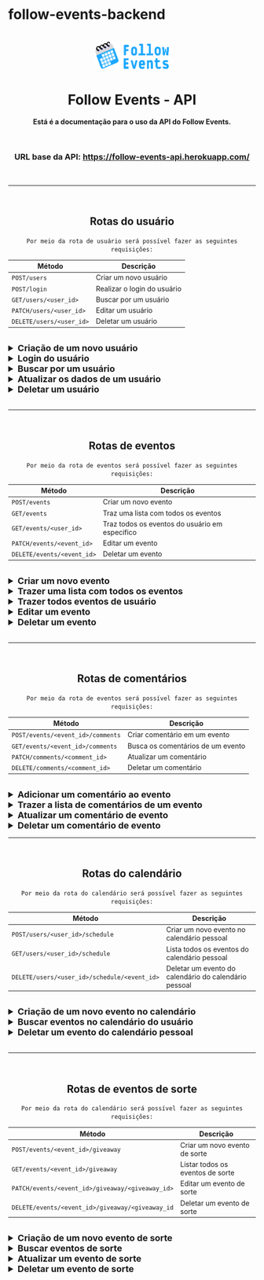 # follow-events-backend

<h1 align="center">
  <img alt="apiLogo" title="Follow Events" src='./assets/logo.png' width="150px" />
</h1>

<h1 align="center">
   Follow Events - API
</h1>

<p align = "center">
    <b>Está é a documentação para o uso da API do Follow Events.</b>
</p>

<br>

<h3 align = "center">URL base da API: <b><a target="_blank" href="https://follow-events-api.herokuapp.com/">https://follow-events-api.herokuapp.com/</a></b></h3>

<br>

---

<br>

<h2 align = "center">Rotas do usuário</h2>

<div align = "center">

`Por meio da rota de usuário será possível fazer as seguintes requisições:`

| Método                   | Descrição                   |
| ------------------------ | --------------------------- |
| `POST/users`             | Criar um novo usuário       |
| `POST/login`             | Realizar o login do usuário |
| `GET/users/<user_id>`    | Buscar por um usuário       |
| `PATCH/users/<user_id>`  | Editar um usuário           |
| `DELETE/users/<user_id>` | Deletar um usuário          |

</div>
<br>

<details>

<summary style ="font-size: 18px"><b>Criação de um novo usuário</b></summary>

<br>

<h3>Por meio desta rota é possível criar um novo usuário</h3>

<h3>Todos os campos são obrigatórios.</h3>

<br>

`POST/users - Formato da requisição`

```json
{
  "name": "johndoe",
  "username": "John Doe",
  "email": "johndoe@email.com",
  "password": "1234"
}
```

<br>

<h3>Resposta Status Code &nbsp <span style="color: #40916c">201 CREATED</span></h3>

`Formato da resposta`

```json
{
  "id": "f0b72181-00fc-4bc0-ad78-b73e31d9b7fc",
  "username": "John Doe",
  "name": "johndoe",
  "email": "johndoe@email.com",
  "profile_picture": null,
  "creator": false
}
```

<br>

<h3>Caso uma chave não seja encontrada, terá o seguinte retorno.</h3>

<br>

<h3>Resposta Status Code &nbsp <span style="color: yellow">400 BAD REQUEST</span></h3>

`Formato da resposta`

```json
{
  "missing_keys": ["name"]
}
```

<br>

<h3>Caso passe um email invalido, terá o seguinte retorno.</h3>

<br>

<h3>Resposta Status Code &nbsp <span style="color: yellow">400 BAD REQUEST</span></h3>

`Formato da resposta`

```json
{
  "error": "Email format not acceptable: joao@, try ex.: your_mail@your_provider.com"
}
```

<br>

<h3>Caso uma chave não tenha a tipagem correta, terá o seguinte retorno.</h3>

<br>

<h3>Resposta Status Code &nbsp <span style="color: yellow">400 BAD REQUEST</span></h3>

`Formato da resposta`

```json
{
  "error": {
    "name": "must be a string"
  }
}
```

<br>

<h3>Caso alguma chave tenha valores nulos, terá o seguinte retorno.</h3>

<br>

<h3>Resposta Status Code &nbsp <span style="color: yellow">400 BAD REQUEST</span></h3>

`Formato da resposta`

```json
{
  "error": "Incoming value is empty."
}
```

<br>

<h3>Caso o name tenha mais que 100 caracteres, terá o seguinte retorno.</h3>

<br>

<h3>Resposta Status Code &nbsp <span style="color: yellow">400 BAD REQUEST</span></h3>

`Formato da resposta`

```json
{
  "error": "Name has to be less than 100 characters. If your name is greater than that, try abbreviate it. :D"
}
```

<br>

<h3>Caso o username tenha menos de 6 caracteres ou mais de 30, terá o seguinte retorno.</h3>

<br>

<h3>Resposta Status Code &nbsp <span style="color: yellow">400 BAD REQUEST</span></h3>

`Formato da resposta`

```json
{
  "error": "Username has to be 6 to 30 characters."
}
```

<br>

<h3>Caso o token seja inválido ou esteja incorreto, terá o seguinte retorno.</h3>

<br>

<h3>Resposta Status Code &nbsp <span style="color: yellow">400 BAD REQUEST</span></h3>

`Formato da resposta`

```json
{
  "error": "Missing authorization token"
}
```

<br>

<h3>Caso o email, já exista, terá o seguinte retorno.</h3>

<br>

<h3>Resposta Status Code &nbsp <span style="color: yellow">409 CONFLICT</span></h3>

`Formato da resposta`

```json
{
  "error": "Email already exists."
}
```

<br>

<h3>Caso o username já exista, terá o seguinte retorno.</h3>

<br>

<h3>Resposta Status Code &nbsp <span style="color: yellow">409 CONFLICT</span></h3>

`Formato da resposta`

```json
{
  "error": "Username already exists."
}
```

<br>

</details>

<details>

<summary style ="font-size: 18px"><b>Login do usuário</b></summary>

<br>

<h3>Por meio desta rota é possível realizar o login de um usuário</h3>

<h3>Todos os campos são obrigatórios.</h3>

<br>

`POST/login - Formato da requisição`

```json
{
  "name": "johndoe",
  "password": "1234"
}
```

<br>

<h3>Resposta Status Code &nbsp <span style="color: #40916c">200 OK</span></h3>

`Formato da resposta`

```json
{
  "id": "f0b72181-00fc-4bc0-ad78-b73e31d9b7fc",
  "name": "johndoe",
  "username": "John Doe",
  "email": "johndoe@email.com",
  "profile_picture": null,
  "creator": true,
  "schedule": "https://follow-events-api.herokuapp.com/users/f0b72181-00fc-4bc0-ad78-b73e31d9b7fc/schedule",
  "events": "https://follow-events-api.herokuapp.com//events/f0b72181-00fc-4bc0-ad78-b73e31d9b7fc",
  "access_token": "access_token"
}
```

<br>

<h3>Caso uma chave não seja encontrada, terá o seguinte retorno.</h3>

<br>

<h3>Resposta Status Code &nbsp <span style="color: yellow">400 BAD REQUEST</span></h3>

`Formato da resposta`

```json
{
  "missing_keys": ["email"]
}
```

<br>

<h3>Caso uma chave não tenha a tipagem correta, terá o seguinte retorno.</h3>

<br>

<h3>Resposta Status Code &nbsp <span style="color: yellow">400 BAD REQUEST</span></h3>

`Formato da resposta`

```json
{
  "error": {
    "name": "must be a string"
  }
}
```

<br>

<h3>Caso a senha ou email sejam inválidos, terá o seguinte retorno.</h3>

<br>

<h3>Resposta Status Code &nbsp <span style="color: yellow">404 NOT FOUND</span></h3>

`Formato da resposta`

```json
{
  "error": "Invalid email or password."
}
```

<br>

</details>

<details>

<summary style ="font-size: 18px"><b>Buscar por um usuário</b></summary>

<br>

<h3>Por meio dessa rota é possível buscar os dados de um usuário</h3>

<br>

Está rota precisa da autorização do token!

<h3 style="color: yellow">Authorization: Bearer {access_token} </h3>

<br>

`GET/users/<user_id> - Formato da requisição`

**Não há** corpo de requisição.

<br>

<h3>Resposta Status Code &nbsp <span style="color: #40916c">200 OK</span></h3>

`Formato da resposta`

```json
{
  "id": "f0b72181-00fc-4bc0-ad78-b73e31d9b7fc",
  "name": "John Doe",
  "username": "johndoe",
  "email": "johndoe@email.com",
  "profile_picture": null,
  "creator": true,
  "schedule": "https://follow-events-api.herokuapp.com/users/f0b72181-00fc-4bc0-ad78-b73e31d9b7fc/schedule",
  "events": "https://follow-events-api.herokuapp.com/events/f0b72181-00fc-4bc0-ad78-b73e31d9b7fc"
}
```

<br>

<h3>Caso o token seja inválido ou esteja incorreto, terá o seguinte retorno.</h3>

<br>

<h3>Resposta Status Code &nbsp <span style="color: yellow">400 BAD REQUEST</span></h3>

`Formato da resposta`

```json
{
  "error": "Missing authorization token"
}
```

<br>

<h3>Caso tente usar um token de outro usuário, terá o seguinte retorno.</h3>

<br>

<h3>Resposta Status Code &nbsp <span style="color: yellow">400 BAD REQUEST</span></h3>

`Formato da resposta`

```json
{
  "error": "Unauthorized"
}
```

<br>

<h3>Caso o token tenha expirado, terá o seguinte retorno.</h3>

<br>

<h3>Resposta Status Code &nbsp <span style="color: yellow">400 BAD REQUEST</span></h3>

`Formato da resposta`

```json
{
  "error": "The token has expired"
}
```

<br>

<h3>Caso o id não seja valido, terá o seguinte retorno.</h3>

<br>

<h3>Resposta Status Code &nbsp <span style="color: yellow">404 BAD REQUEST</span></h3>

`Formato da resposta`

```json
{
  "error": "The id 23b15222c13e-23b1-4f31-a021-8455f1cbdae3 is not valid."
}
```

<br>

<h3>Caso o id não seja encontrado, terá o seguinte retorno.</h3>

<br>

<h3>Resposta Status Code &nbsp <span style="color: yellow">404 BAD REQUEST</span></h3>

`Formato da resposta`

```json
{
  "error": "The id 5222c13e-23b1-4f31-a021-8455f1cbdae3 is not in database."
}
```

<br>

</details>

<details>

<summary style ="font-size: 18px"><b>Atualizar os dados de um usuário</b></summary>

<br>

<h3>Por meio dessa rota é possível atualizar os dados do usuário</h3>

<br>

Está rota precisa da autorização do token!

<h3 style="color: yellow">Authorization: Bearer {access_token} </h3>

<br>

`PATCH/users/<user_id> - Formato da requisição`

```json
{
  "creator": true
}
```

<br>

<h3>Resposta Status Code &nbsp <span style="color: #40916c">200 OK</span></h3>

`Formato da resposta`

```json
{
  "id": "f0b72181-00fc-4bc0-ad78-b73e31d9b7fc",
  "name": "Joao",
  "username": "joao123",
  "email": "joao1234@gmail.com",
  "profile_picture": null,
  "creator": true,
  "schedule": "https://follow-events-api.herokuapp.com/users/f0b72181-00fc-4bc0-ad78-b73e31d9b7fc/schedule",
  "events": "https://follow-events-api.herokuapp.com/events/f0b72181-00fc-4bc0-ad78-b73e31d9b7fc"
}
```

<br>

<h3>Caso uma chave não tenha a tipagem correta, terá o seguinte retorno.</h3>

<br>

<h3>Resposta Status Code &nbsp <span style="color: yellow">400 BAD REQUEST</span></h3>

`Formato da resposta`

```json
{
  "error": {
    "name": "must be a string"
  }
}
```

<br>

<h3>Caso o token seja inválido ou esteja incorreto, terá o seguinte retorno.</h3>

<br>

<h3>Resposta Status Code &nbsp <span style="color: yellow">401 UNAUTHORIZED</span></h3>

`Formato da resposta`

```json
{
  "error": "Invalid token."
}
```

<br>

</details>

<details>

<summary style ="font-size: 18px"><b>Deletar um usuário</b></summary>

<br>

<h3>Só é possível deletar o usuário caso esteja logado com este usuário!</h3>

<br>

Está rota precisa da autorização do token!

<h3 style="color: yellow">Authorization: Bearer {access_token} </h3>

<br>

`DELETE/users/<user_id> - Formato da requisição`

**Não há** corpo de requisição.

<br>

<h3>Resposta Status Code &nbsp <span style="color: #40916c">200 OK</span></h3>

`Formato da resposta`

**Não há** corpo de resposta.

<br>

<h3>Caso o token seja inválido ou esteja incorreto, terá o seguinte retorno.</h3>

<br>

<h3>Resposta Status Code &nbsp <span style="color: yellow">401 UNAUTHORIZED</span></h3>

`Formato da resposta`

```json
{
  "error": "Invalid token."
}
```

<br>

</details>

<br>

---

<br>

<h2 align = "center">Rotas de eventos</h2>

<div align = "center">

`Por meio da rota de eventos será possível fazer as seguintes requisições:`

| Método                     | Descrição                                      |
| -------------------------- | ---------------------------------------------- |
| `POST/events`              | Criar um novo evento                           |
| `GET/events`               | Traz uma lista com todos os eventos            |
| `GET/events/<user_id>`     | Traz todos os eventos do usuário em especifico |
| `PATCH/events/<event_id>`  | Editar um evento                               |
| `DELETE/events/<event_id>` | Deletar um evento                              |

</div>

<br>

<details>

<summary style ="font-size: 18px"><b>Criar um novo evento</b></summary>

<br>

<h3>Por meio dessa rota é possível criar um novo evento</h3>

<h3>Todos os campos são obrigatóriso</h3>

<br>

Está rota precisa da autorização do token!

<br>

<h3 style="color: yellow">Authorization: Bearer {access_token} </h3>
<h3 style="color: yellow">Content-type: multipart/form-data</h3>

<br>

`POST/events - Formato da requisição`

Nesta rota terá que passar 2 arquivos multipart:

<b>file</b> : Será um arquivo do tipo imagem ou vídeo, com um máximo de 10mb.

<b>data</b> : Será um json no formato abaixo.

<details>

<summary style ="font-size: 18px"><b>Modelo de requisição no front end</b></summary>

```js
let bodyFormData = new FormData();
bodyFormData.append('data',{"name": "Evento1",
  "description": "uma descrição para testar",
  "event_link": "twitch",
  "event_date": "Fri, 13 May 2022 15:21:41 GMT",
  "categories": ["Games"]
});
bodyFormData.append('file', imageFile);

fetch("https://follow-events-api.herokuapp.com/events", {
  const response = await axios({
      method: 'post',
      url: 'your_api_url',
      data: bodyFormData,
      headers: {
          'Content-Type': `multipart/form-data`,
      },
  });
```

</details>

<br>

```json
{
  "name": "evento",
  "description": "descrição do evento",
  "event_link": "plataforma",
  "event_date": "Fri, 13 May 2022 15:21:41 GMT",
  "categories": ["Games", "Live"]
}
```

<br>

<h3>Resposta Status Code &nbsp <span style="color: #40916c">201 CREATED</span></h3>

`Formato da resposta`

```json
{
  "id": "b9caf35c-02fe-4e84-986a-1ff46c48e562",
  "name": "Evento12",
  "description": "uma descrição para testar",
  "event_date": "Fri, 13 May 2022 15:21:41 GMT",
  "type_banner": "image",
  "link_banner": "https://follow-events.s3.amazonaws.com/19b8e308-868d-4d02-b4a4-e567544e2b16.png",
  "event_link": "twitch",
  "created_at": "Sun, 01 May 2022 01:16:05 GMT",
  "creator_id": "f0b72181-00fc-4bc0-ad78-b73e31d9b7fc",
  "quantity_users": 0,
  "categories": ["Games"],
  "comments": "https://follow-events-api.herokuapp.com/events/b9caf35c-02fe-4e84-986a-1ff46c48e562/comments",
  "giveaway": "https://follow-events-api.herokuapp.com/events/b9caf35c-02fe-4e84-986a-1ff46c48e562/giveaway"
}
```

<br>

<h3>Caso a data do evento já tenha passado, o retorno será:</h3>

<br>

<h3>Resposta Status Code &nbsp <span style="color: yellow">400 BAD REQUEST</span></h3>

`Formato da resposta`

```json
{
  "error": "Event must be in the future"
}
```

<br>


<h3>Caso uma chave não seja encontrada, terá o seguinte retorno.</h3>

<br>

<h3>Resposta Status Code &nbsp <span style="color: yellow">400 BAD REQUEST</span></h3>

`Formato da resposta`

```json
{
  "missing_keys": ["name"]
}
```

<br>

<h3>Caso o token seja inválido ou esteja incorreto, terá o seguinte retorno.</h3>

<br>

<h3>Resposta Status Code &nbsp <span style="color: yellow">401 UNAUTHORIZED</span></h3>

`Formato da resposta`

```json
{
  "error": "Invalid token."
}
```

<br>

<h3>Caso o usuário não tenha permissão para criar eventos, terá o seguinte retorno.</h3>

<br>

<h3>Resposta Status Code &nbsp <span style="color: yellow">401 UNAUTHORIZED</span></h3>

`Formato da resposta`

```json
{
  "error": "Must be a content creator, to create a event."
}
```

<br>

<h3>Caso o arquivo não seja uma image ou vídeo, terá o seguinte retorno.</h3>

<br>

<h3>Resposta Status Code &nbsp <span style="color: yellow">415 UNSUPPORTED MEDIA TYPE</span></h3>

`Formato da resposta`

```json
{
  "error": "Only image and video files are supported"
}
```

</details>

<details>

<summary style ="font-size: 18px"><b>Trazer uma lista com todos os eventos</b></summary>

<br>

<h3>Por meio desta rota será possível ter uma lista com todos os eventos cadastrados.</h3>

<br>

`GET/events - Formato da requisição`

**Não há** corpo de requisição.

<br>

<h3>Resposta Status Code &nbsp <span style="color: #40916c">200 OK</span></h3>

`Formato da resposta`

```json
[
  {
    "id": "c97820b0-e0d6-45b8-b554-38d3e6dc798d",
    "name": "Evento1344444666344",
    "description": "uma descrição",
    "event_date": "12/12/2023",
    "type_banner": "image",
    "link_banner": "https://follow-events.s3.amazonaws.com/2584339d-1df6-40d0-9457-39f2dff24585.png",
    "event_link": "link",
    "created_at": "Fri, 29 Apr 2022 02:00:19 GMT",
    "creator_id": "60762d5d-0946-4702-a213-b8b070e54350",
    "quantity_users": 0,
    "categories": ["Games"],
    "comments": "https://follow-events-api.herokuapp.com/events/c97820b0-e0d6-45b8-b554-38d3e6dc798d/comments",
    "giveaway": "https://follow-events-api.herokuapp.com/events/c97820b0-e0d6-45b8-b554-38d3e6dc798d/giveaway"
  },
  {
    "id": "44d41135-36e5-432d-8c05-6ce0d66e7ce1",
    "name": "Evento212121",
    "description": "Sua descrição",
    "event_date": "12/12/2023",
    "type_banner": "video",
    "link_banner": "https://follow-events.s3.amazonaws.com/51910025-4990-4e75-baf2-f8cb08b57dcf.mp4",
    "event_link": "link",
    "created_at": "Fri, 29 Apr 2022 22:59:34 GMT",
    "creator_id": "60762d5d-0946-4702-a213-b8b070e54350",
    "quantity_users": 0,
    "categories": ["Live"],
    "comments": "https://follow-events-api.herokuapp.com/events/44d41135-36e5-432d-8c05-6ce0d66e7ce1/comments",
    "giveaway": "https://follow-events-api.herokuapp.com/events/44d41135-36e5-432d-8c05-6ce0d66e7ce1/giveaway"
  },
  {
    "id": "efa50993-b3e5-46ee-a0cf-82864d2502e1",
    "name": "Evento212121",
    "description": "coloque seu texto aqui",
    "event_date": "Fri, 13 May 2022 15:21:41 GMT",
    "type_banner": "image",
    "link_banner": "https://follow-events.s3.amazonaws.com/c428e2b2-6aba-40dd-bb9d-2f58e79acc80.png",
    "event_link": "youtube",
    "created_at": "Sat, 30 Apr 2022 01:55:48 GMT",
    "creator_id": "f0b72181-00fc-4bc0-ad78-b73e31d9b7fc",
    "quantity_users": 0,
    "categories": ["Sports"],
    "comments": "https://follow-events-api.herokuapp.com/events/efa50993-b3e5-46ee-a0cf-82864d2502e1/comments",
    "giveaway": "https://follow-events-api.herokuapp.com/events/efa50993-b3e5-46ee-a0cf-82864d2502e1/giveaway"
  }
]
```

<br>

</details>

<details>

<summary style ="font-size: 18px"><b>Trazer todos eventos de usuário</b></summary>

<br>

<h3>Por meio desta rota será possível listar os eventos de um usuário.</h3>

<br>

`GET/events/<user_id> - Formato da requisição`

**Não há** corpo de requisição.

<br>

<h3>Resposta Status Code &nbsp <span style="color: #40916c">200 OK</span></h3>

`Formato da resposta`

```json
[
  {
    "id": "efa50993-b3e5-46ee-a0cf-82864d2502e1",
    "name": "Evento 1",
    "description": "uma descrição",
    "event_date": "Fri, 13 May 2022 15:21:41 GMT",
    "type_banner": "image",
    "link_banner": "https://follow-events.s3.amazonaws.com/c428e2b2-6aba-40dd-bb9d-2f58e79acc80.png",
    "event_link": "youtube",
    "created_at": "Sat, 30 Apr 2022 01:55:48 GMT",
    "creator_id": "f0b72181-00fc-4bc0-ad78-b73e31d9b7fc",
    "quantity_users": 0,
    "categories": ["Games"],
    "comments": "https://follow-events-api.herokuapp.com/events/efa50993-b3e5-46ee-a0cf-82864d2502e1/comments",
    "giveaway": "https://follow-events-api.herokuapp.com/events/efa50993-b3e5-46ee-a0cf-82864d2502e1/giveaway"
  },
  {
    "id": "efa50993-b3e5-46ee-a0cf-82864d2502e1",
    "name": "Evento 2",
    "description": "descrição do usuário",
    "event_date": "Fri, 13 May 2022 15:21:41 GMT",
    "type_banner": "image",
    "link_banner": "https://follow-events.s3.amazonaws.com/c428e2b2-6aba-40dd-bb9d-2f58e79acc80.png",
    "event_link": "youtube",
    "created_at": "Sat, 30 Apr 2022 01:55:48 GMT",
    "creator_id": "f0b72181-00fc-4bc0-ad78-b73e31d9b7fc",
    "quantity_users": 0,
    "categories": ["Music"],
    "comments": "https://follow-events-api.herokuapp.com/events/efa50993-b3e5-46ee-a0cf-82864d2502e1/comments",
    "giveaway": "https://follow-events-api.herokuapp.com/events/efa50993-b3e5-46ee-a0cf-82864d2502e1/giveaway"
  }
]
```

<br>

<h3>Caso o id do usuário não seja encontrado, terá o seguinte retorno.</h3>

<br>

<h3>Resposta Status Code &nbsp <span style="color: yellow">400 BAD REQUEST</span></h3>

`Formato da resposta`

```json
{
  "error": "The id f0b72181-00fc-4bc0-ad78-b73e31d9b7 is not valid."
}
```

<br>

</details>

<details>

<summary style ="font-size: 18px"><b>Editar um evento</b></summary>

<br>

<h3>Por meio desta rota será possível editar um evento.</h3>

<br>

Está rota precisa da autorização do token!

<h3 style="color: yellow">Authorization: Bearer {access_token} </h3>
<h3 style="color: yellow">Content-type: multipart/form-data</h3>

<br>

Nesta rota poderá passar 2 arquivos multipart:

<b>file</b> : Será um arquivo do tipo imagem ou vídeo, com um máximo de 10mb.

<b>data</b> : Será um json com as chaves e valores.

Na edição de um usuário pode se atualizar todas as caracteristicas passadas no exemplo abaixo:

`PATCH/events/<user_id> - Formato da requisição`

```json
{
  "name": "Evento 2",
  "description": "descrição do usuário",
  "event_date": "Fri, 13 May 2022 15:21:41 GMT",
  "event_link": "youtube",
  "categories": ["Music"]
}
```

<br>

<h3>Caso o token seja inválido ou esteja incorreto, terá o seguinte retorno.</h3>

<br>

<h3>Resposta Status Code &nbsp <span style="color: yellow">401 UNAUTHORIZED</span></h3>

`Formato da resposta`

```json
{
  "error": "Invalid token."
}
```

<br>

</details>

<details>

<summary style ="font-size: 18px"><b>Deletar um evento</b></summary>

<br>

<h3>Por meio desta rota é possível deletar um evento</h3>

<br>

Está rota precisa da autorização do token!

<h3 style="color: yellow">Authorization: Bearer {access_token} </h3>

<br>

`DELETE/users/<user_id> - Formato da requisição`

**Não há** corpo de requisição.

<br>

<h3>Resposta Status Code &nbsp <span style="color: #40916c">200 OK</span></h3>

`Formato da resposta`

**Não há** corpo de resposta.

<br>

<h3>Caso o token seja inválido ou esteja incorreto, terá o seguinte retorno.</h3>

<br>

<h3>Resposta Status Code &nbsp <span style="color: yellow">401 UNAUTHORIZED</span></h3>

`Formato da resposta`

```json
{
  "error": "Invalid token."
}
```

<br>

<h3>Caso o id não sejá encontrado, terá o seguinte retorno.</h3>

<br>

<h3>Resposta Status Code &nbsp <span style="color: yellow">400 BAD REQUEST</span></h3>

`Formato da resposta`

```json
{
  "error": "The id 047f9b6a-b964-4387-87d5-39719cc01028 is not in database."
}
```

<br>

</details>

<br>

---

<br>

<h2 align = "center">Rotas de comentários</h2>

<div align = "center">

`Por meio da rota de eventos será possível fazer as seguintes requisições:`

| Método                            | Descrição                         |
| --------------------------------- | --------------------------------- |
| `POST/events/<event_id>/comments` | Criar comentário em um evento     |
| `GET/events/<event_id>/comments`  | Busca os comentários de um evento |
| `PATCH/comments/<comment_id>`    | Atualizar um comentário           |
| `DELETE/comments/<comment_id>`   | Deletar um comentário             |

</div>

<br>

<details>

<summary style ="font-size: 18px"><b>Adicionar um comentário ao evento</b></summary>

<br>

<h3>Por meio desta rota será possível adicionar um comentário a um evento.</h3>

<br>

Está rota precisa da autorização do token!

<h3 style="color: yellow">Authorization: Bearer {access_token} </h3>

<br>

`POST/events/<event_id>/comments - Formato da requisição`

```json
{
  "comment": "É o melhor evento do ano !!"
}
```

<br>

<h3>Resposta Status Code &nbsp <span style="color: #40916c">201 CREATED</span></h3>

`Formato da resposta`

```json
{
  "comment": "É o melhor evento do ano !!"
}
```

<br>

<h3>Caso não passe a chave comment</h3>

<br>

<h3>Resposta Status Code &nbsp <span style="color: yellow">400 BAD REQUEST</span></h3>

`Formato da resposta`

```json
{
  "missing_keys": ["comment"]
}
```

<br>

<h3>Caso não seja passado o token, terá o seguinte retorno</h3>

<br>

<h3>Resposta Status Code &nbsp <span style="color: yellow">400 BAD REQUEST</span></h3>

`Formato da resposta`

```json
{
  "error": "Missing authorization token"
}
```

<br>

<h3>Caso o evento não seja encontrado, terá o seguinte retorno</h3>

<br>

<h3>Resposta Status Code &nbsp <span style="color: yellow">400 BAD REQUEST</span></h3>

`Formato da resposta`

```json
{
  "error": "The id 4efa7076-d7be-4c33-8e9a-b3c3bb506c is not valid."
}
```

<br>

<h3>Caso o token passado seja inválido, terá o seguinte retorno</h3>

<br>

<h3>Resposta Status Code &nbsp <span style="color: yellow">401 UNAUTHORIZED</span></h3>

`Formato da resposta`

```json
{
  "error": "Invalid token."
}
```

<br>

</details>

<details>

<summary style ="font-size: 18px"><b>Trazer a lista de comentários de um evento</b></summary>

<br>

<h3>Por meio desta rota será buscar os comentários</h3>

<br>

`GET/events/<event_id>/comments - Formato da requisição`

**Não há** corpo de requisição.

<br>

<h3>Resposta Status Code &nbsp <span style="color: #40916c">200 OK</span></h3>

`Formato da resposta`

```json
[
  {
    "id": "98542e8d-6adb-4993-8e26-a76cdf637dca",
    "comment": "É o melhor evento do ano !!",
    "created_at": "Sun, 01 May 2022 19:16:49 GMT",
    "user_id": "f0b72181-00fc-4bc0-ad78-b73e31d9b7fc",
    "username": "joao123",
    "profile_picture": null
  },
  {
    "id": "795fd221-3f03-4f40-b954-4e9a5d2ff413",
    "comment": "É o melhor evento do ano !!",
    "created_at": "Sun, 01 May 2022 19:16:56 GMT",
    "user_id": "f0b72181-00fc-4bc0-ad78-b73e31d9b7fc",
    "username": "joao123",
    "profile_picture": null
  },
  {
    "id": "b395305c-4297-4579-8f89-e8f5199bbb1b",
    "comment": "É o melhor evento do ano !!",
    "created_at": "Sun, 01 May 2022 19:16:57 GMT",
    "user_id": "f0b72181-00fc-4bc0-ad78-b73e31d9b7fc",
    "username": "joao123",
    "profile_picture": null
  }
]
```

<br>

</details>

<details>

<summary style ="font-size: 18px"><b>Atualizar um comentário de evento</b></summary>

<br>

<h3>Por meio desta rota será possível atualizar um comentário.</h3>

<br>

Está rota precisa da autorização do token!

<h3 style="color: yellow">Authorization: Bearer {access_token} </h3>

<br>

`PATCH/comments/<comment_id> - Formato da requisição`

```json
{
  "comment": "É o melhor evento do ano !!"
}
```

<br>

<h3>Resposta Status Code &nbsp <span style="color: #40916c">200 OK</span></h3>

`Formato da resposta`

```json
{
  "id": "98542e8d-6adb-4993-8e26-a76cdf637dca",
  "comment": "olá",
  "created_at": "Sun, 01 May 2022 19:16:49 GMT",
  "user_id": "f0b72181-00fc-4bc0-ad78-b73e31d9b7fc",
  "username": "joao123",
  "profile_picture": null
}
```

<br>

<h3>Caso fique faltando a chave comments, terá o seguinte retorno</h3>

<br>

<h3>Resposta Status Code &nbsp <span style="color: yellow">400 BAD REQUEST</span></h3>

`Formato da resposta`

```json
{
  "missing_keys": ["comment"]
}
```

<br>

<h3>Caso não seja passado o token, terá o seguinte retorno</h3>

<br>

<h3>Resposta Status Code &nbsp <span style="color: yellow">401 UNAUTHORIZED</span></h3>

`Formato da resposta`

```json
{
  "error": "Missing authorization token"
}
```

<br>

<h3>Caso o token não seja valido, terá o seguinte retorno</h3>

<br>

<h3>Resposta Status Code &nbsp <span style="color: yellow">401 UNAUTHORIZED</span></h3>

`Formato da resposta`

```json
{
  "error": "Invalid token."
}
```

<br>

</details>

<details>

<summary style ="font-size: 18px"><b>Deletar um comentário de evento</b></summary>

<br>

<h3>Por meio desta rota será possível deletar um comentário a um evento.</h3>

<br>

Está rota precisa da autorização do token!

<h3 style="color: yellow">Authorization: Bearer {access_token} </h3>

<br>

`DELETE/comments/<comment_id> - Formato da requisição`

**Não há** corpo de requisição.

<br>

<h3>Resposta Status Code &nbsp <span style="color: #40916c">204 NO CONTENT</span></h3>

`Formato da resposta`

**Não há** corpo de reposta.

<br>

<h3>Caso não seja passado o token, terá o seguinte retorno</h3>

<br>

<h3>Resposta Status Code &nbsp <span style="color: yellow">401 UNAUTHORIZED</span></h3>

`Formato da resposta`

```json
{
  "error": "Missing authorization token"
}
```



<h3>Caso o token não sejá válido, terá o seguinte retorno</h3>

<br>

<h3>Resposta Status Code &nbsp <span style="color: yellow">401 UNAUTHORIZED</span></h3>

`Formato da resposta`

```json
{
  "error": "Invalid token."
}
```

<br>

<br>

<h3>Caso o id do comentário seja inválido, terá o seguinte retorno</h3>

<br>

<h3>Resposta Status Code &nbsp <span style="color: yellow">400 BAD REQUEST</span></h3>

`Formato da resposta`

```json
{
  "error": "The id 23b15222c13e-23b1-4f31-a021-8455f1cbdae3 is not valid."
}
```

<br>

</details>
  
 ---
<br>

<h2 align = "center">Rotas do calendário</h2>

<div align = "center">

`Por meio da rota do calendário será possível fazer as seguintes requisições:`

| Método                                       | Descrição                            |
| -------------------------------------------- | ------------------------------------ |
| `POST/users/<user_id>/schedule`              | Criar um novo evento no calendário pessoal  |
| `GET/users/<user_id>/schedule`               | Lista todos os eventos do calendário pessoal|
| `DELETE/users/<user_id>/schedule/<event_id>` | Deletar um evento do calendário do calendário pessoal    |

</div>
<br>

<details>

<summary style ="font-size: 18px"><b>Criação de um novo evento no calendário</b></summary>

<br>

Está rota precisa da autorização do token!

<h3 style="color: yellow">Authorization: Bearer {access_token} </h3>

<br>

<h3>Campo obrigatório.</h3>

`POST/users/<user_id>/schedule - Formato da requisição`

```json
{
  "event_id": "f0b72181-00fc-4bc0-ad78-b73e31d9b7fc"
}
```

<br>

<h3>Resposta Status Code &nbsp <span style="color: #40916c">201 CREATED</span></h3>

`Formato da resposta`

```json
{
  "message": "Event added to calendar."
}
```

<br>

<br>

<h3>Caso o id do evento já tenha sido registrado no calendário.</h3>

<br>

<h3>Resposta Status Code &nbsp <span style="color: yellow">409 CONFLICT</span></h3>

`Formato da resposta`

```json
{
  "error": "Event already added to user's schedule"
}
```

<br>

<h3>Caso o id do evento não seja encontrado, terá o seguinte retorno.</h3>

<br>

<h3>Resposta Status Code &nbsp <span style="color: yellow">400 BAD REQUEST</span></h3>

`Formato da resposta`

```json
{
  "error": "The id 'f02c2181-99fc-4bc0-ad78-b73e39d9b7fc' is not in database."
}
```


<br>

<h3>Caso o id do evento não seja válido.</h3>

<br>

<h3>Resposta Status Code &nbsp <span style="color: yellow">400 BAD REQUEST</span></h3>

`Formato da resposta`

```json
{
  "error": "The id f02c2181-99fc-4bc0-ad78-b73e39d9b7f is not valid."
}
```

<br>

<h3>Caso passe a chave errada, terá o seguinte retorno.</h3>

<br>

<h3>Resposta Status Code &nbsp <span style="color: yellow">400 BAD REQUEST</span></h3>

`Formato da resposta`

```json
{
  "missing_keys": ["event_id"]
}
```

<br>

<h3>Caso uma chave não tenha a tipagem correta, terá o seguinte retorno.</h3>

<br>

<h3>Resposta Status Code &nbsp <span style="color: yellow">400 BAD REQUEST</span></h3>

`Formato da resposta`

```json
{
  "error": {
    "event_id": "must be a string"
  }
}
```

<br>

<h3>Caso o token seja inválido ou esteja incorreto, terá o seguinte retorno.</h3>

<br>

<h3>Resposta Status Code &nbsp <span style="color: yellow">401 UNAUTHORIZED</span></h3>

`Formato da resposta`

```json
{
  "error": "Invalid token."
}
```

<br>

<h3>Caso o token seja de outro usuário, terá o seguinte retorno.</h3>

<br>

<h3>Resposta Status Code &nbsp <span style="color: yellow">401 UNAUTHORIZED</span></h3>

`Formato da resposta`

```json
{
  "error": "Unauthorized"
}
```

<br>

</details>

<details>

<summary style ="font-size: 18px"><b>Buscar eventos no calendário do usuário</b></summary>

<br>

Está rota precisa da autorização do token!

<h3 style="color: yellow">Authorization: Bearer {access_token} </h3>

<br>

`GET /users/<user_id>/schedule - Formato da requisição`

**Não há** corpo de requisição.

<br>

<h3>Resposta Status Code &nbsp <span style="color: #40916c">200 OK</span></h3>

`Formato da resposta`

```json
[
  {
    "id": "179a35d9-2746-4724-a938-d1ed60265b16",
    "name": "Live do Stag",
    "description": "Final da Copa do Mundo",
    "event_date": "Fri, 13 May 2022 15:21:41 GMT",
    "type_banner": "image",
    "link_banner": "https://follow-events.s3.amazonaws.com/712b4496-2600-4ea9-82ce-087941f6bc71.png",
    "event_link": "www.twitch.tv",
    "created_at": "Sun, 01 May 2022 19:09:52 GMT",
    "creator_id": "b4e9e4f2-ef98-49d9-a864-03ad432c7cee",
    "quantity_users": 1,
    "categories": ["Futebol"],
    "comments": "https://follow-events-api.herokuapp.com/events/179a35d9-2746-4724-a938-d1ed60265b16/comments",
    "giveaway": "https://follow-events-api.herokuapp.com/events/179a35d9-2746-4724-a938-d1ed60265b16/giveaway"
  }
]
```

<br>

<h3>Caso o id do usuário não seja encontrado.</h3>

<br>

<h3>Resposta Status Code &nbsp <span style="color: yellow">404 NOT FOUND</span></h3>

`Formato da resposta`

```json
{
  "error": "The id b4e9e4f2-ef98-49d9-a864-03ad432c7aee is not in database."
}
```

<br>

<h3>Caso o token seja inválido ou esteja incorreto, terá o seguinte retorno.</h3>

<br>

<h3>Resposta Status Code &nbsp <span style="color: yellow">401 UNAUTHORIZED</span></h3>

`Formato da resposta`

```json
{
  "error": "Invalid token."
}
```

<br>

<br>

<h3>Caso o token não seja passado.</h3>

<br>

<h3>Resposta Status Code &nbsp <span style="color: yellow">401 UNAUTHORIZED</span></h3>

`Formato da resposta`

```json
{
  "error": "Missing authorization token"
}
```

<br>

</details>

<details>

<summary style ="font-size: 18px"><b>Deletar um evento do calendário pessoal</b></summary>

<br>

<h3>Só é possível deletar o evento do calendário caso esteja logado com este usuário!</h3>

<br>

Está rota precisa da autorização do token!

<h3 style="color: yellow">Authorization: Bearer {access_token} </h3>

<br>

`DELETE/users/<user_id>/schedule/<event_id> - Formato da requisição`

**Não há** corpo de requisição.

<br>

<h3>Resposta Status Code &nbsp <span style="color: #40916c">204 NO CONTENT</span></h3>

**Não há** retorno.

<br>

<h3>Caso o id do compromisso não seja encontrado, terá o seguinte retorno.</h3>

<br>

<h3>Resposta Status Code &nbsp <span style="color: yellow">404 NOT FOUND</span></h3>

`Formato da resposta`

```json
{
  "error": "The id 5222c13e-23b1-4f31-a021-8455f1cbdae3 is not in database."
}
```

<br>

<br>

<h3>Caso o token não seja passado.</h3>

<br>

<h3>Resposta Status Code &nbsp <span style="color: yellow">401 UNAUTHORIZED</span></h3>

`Formato da resposta`

```json
{
  "error": "Missing authorization token"
}
```

<br>

<br>

<h3>Caso o id passado não seja válido.</h3>

<br>

<h3>Resposta Status Code &nbsp <span style="color: yellow">400 BAD REQUEST</span></h3>

`Formato da resposta`

```json
{
  "error": "The id 39761194-1352-426e-aa16-b8e38635b17 is not valid."
}
```

<br>

<br>

</details>

<br>

---

<br>

<h2 align = "center">Rotas de eventos de sorte</h2>

<div align = "center">

`Por meio da rota do calendário será possível fazer as seguintes requisições:`

| Método                                           | Descrição                        |
| ------------------------------------------------ | -------------------------------- |
| `POST/events/<event_id>/giveaway`                | Criar um novo evento de sorte    |
| `GET/events/<event_id>/giveaway`                 | Listar todos os eventos de sorte |
| `PATCH/events/<event_id>/giveaway/<giveaway_id>` | Editar um evento de sorte        |
| `DELETE/events/<event_id>/giveaway/<giveaway_id` | Deletar um evento de sorte       |

</div>
<br>

<details>

<summary style ="font-size: 18px"><b>Criação de um novo evento de sorte</b></summary>

<br>

Está rota precisa da autorização do token!

<h3 style="color: yellow">Authorization: Bearer {access_token} </h3>

<br>

<h3>Campo obrigatório.</h3>

`POST/events/<event_id>/giveaway - Formato da requisição`

```json
{
  "name": "Sorteio Hamburgão",
  "description": "Melhor X-tudo de Colatina-ES",
  "award": "X-tudão",
  "award_picture": "https://xtudoreceitas.com/wp-content/uploads/xtudo-480x270.png"
}
```

<br>

<h3>Resposta Status Code &nbsp <span style="color: #40916c">201 CREATED</span></h3>

`Formato da resposta`

```json
{
  "id": "8c2a81ea-e82b-46ba-a69f-71718bbcdcae",
  "name": "Sorteio Hamburgão",
  "description": "Melhor X-tudo de Colatina-ES",
  "award": "X-tudão",
  "award_picture": "https://xtudoreceitas.com/wp-content/uploads/xtudo-480x270.png",
  "active": true,
  "created_at": "Mon, 02 May 2022 18:54:03 GMT",
  "event_id": "af38606a-b45c-417d-99e5-5deb8163d698"
}
```

<br>

<h3>Caso o evento ao qual será relacionado o evento de sorte já tenha acontecido, o retorno será.</h3>

<br>

<h3>Resposta Status Code &nbsp <span style="color: yellow">400 BAD REQUEST</span></h3>

`Formato da resposta`

```json
{
  "Error": "Event live CS final already happened"
}
```

<br>


<h3>Caso não passe os campos obrigatórios ou passe com erro de sintaxe.</h3>

<br>

<h3>Resposta Status Code &nbsp <span style="color: yellow">400 BAD REQUEST</span></h3>

`Formato da resposta`

```json
{
  "missing_keys": ["name", "description", "award", "award_picture"]
}
```

<br>

<h3>Caso o id do evento não seja encontrado, terá o seguinte retorno.</h3>

<br>

<h3>Resposta Status Code &nbsp <span style="color: yellow">404 NOT FOUND</span></h3>

`Formato da resposta`

```json
{
  "error": "The id 'f02c2181-99fc-4bc0-ad78-b73e39d9b7fc' is not in database."
}
```

<br>

<h3>Caso o id do evento não seja válido.</h3>

<br>

<h3>Resposta Status Code &nbsp <span style="color: yellow">400 BAD REQUEST</span></h3>

`Formato da resposta`

```json
{
  "error": "The id f02c2181-99fc-4bc0-ad78-b73e39d9b7f is not valid."
}
```

<br>

<h3>Caso uma chave não tenha a tipagem correta, terá o seguinte retorno.</h3>

<br>

<h3>Resposta Status Code &nbsp <span style="color: yellow">400 BAD REQUEST</span></h3>

`Formato da resposta`

```json
{
  "error": {
    "name": "must be a string"
  }
}
```

<br>

<h3>Caso o token seja inválido ou esteja incorreto, terá o seguinte retorno.</h3>

<br>

<h3>Resposta Status Code &nbsp <span style="color: yellow">401 UNAUTHORIZED</span></h3>

`Formato da resposta`

```json
{
  "error": "Invalid token."
}
```

<br>

</details>

<details>

<summary style ="font-size: 18px"><b>Buscar eventos de sorte</b></summary>

<br>

Está rota **NÃO** precisa da autorização do token!

<br>

`GET/events/<event_id>/giveaway - Formato da requisição`

**Não há** corpo de requisição.

<br>

<h3>Resposta Status Code &nbsp <span style="color: #40916c">200 OK</span></h3>

`Formato da resposta`

```json
[
  {
    "id": "8c2a81ea-e82b-46ba-a69f-71718bbcdcae",
    "name": "Sorteio Hamburgão",
    "description": "Melhor X-tudo de Colatina-ES",
    "award": "X-tudão",
    "award_picture": "https://xtudoreceitas.com/wp-content/uploads/xtudo-480x270.png",
    "active": true,
    "created_at": "Mon, 02 May 2022 18:54:03 GMT",
    "event_id": "af38606a-b45c-417d-99e5-5deb8163d698"
  }
]
```

<br>

<h3>Caso o id do evento não seja encontrado.</h3>

<br>

<h3>Resposta Status Code &nbsp <span style="color: yellow">404 NOT FOUND</span></h3>

`Formato da resposta`

```json
{
  "error": "The id b4e9e4f2-ef98-49d9-a864-03ad432c7aee is not in database."
}
```

<br>

</details>
  
<details>

<summary style ="font-size: 18px"><b>Atualizar um evento de sorte</b></summary>

<br>

<h3>Só é possível atualizar o evento de sorte caso esteja logado e seja o criador do evento!</h3>

<br>

Está rota precisa da autorização do token!

<h3 style="color: yellow">Authorization: Bearer {access_token} </h3>

<br>

`PATCH/events/<event_id>/giveaway/<giveaway_id> - Formato da requisição`

```json
{
  "name": "Sk8 Manaus",
  "description": "Sorteio aos inscritos do canal",
  "award": "Skate Blacksheep"
}
```

<br>

<h3>Resposta Status Code &nbsp <span style="color: #40916c">200 OK</span></h3>

```json
{
  "id": "836b5372-f1b4-43d1-b387-7532507c1f74",
  "name": "Sk8 Manaus",
  "description": "Sorteio aos inscritos do canal",
  "award": "Skate Blacksheep",
  "award_picture": "https://truck.com/wp-content/uploads/sk8-480x270.png",
  "active": true,
  "created_at": "Mon, 02 May 2022 19:26:36 GMT",
  "event_id": "af38606a-b45c-417d-99e5-5deb8163d698"
}
```

<br>

<h3>Caso o id do evento de sorte não seja encontrado, terá o seguinte retorno.</h3>

<br>

<h3>Resposta Status Code &nbsp <span style="color: yellow">404 NOT FOUND</span></h3>

`Formato da resposta`

```json
{
  "error": "Giveaway not found"
}
```

<br>

<h3>Caso o id do evento não seja encontrado.</h3>

<br>

<h3>Resposta Status Code &nbsp <span style="color: yellow">404 NOT FOUND</span></h3>

`Formato da resposta`

```json
{
  "error": "The id af38606a-b45c-417d-99e5-5deb8163d688 is not in database."
}
```

<br>

<br>

<h3>Caso o token não seja passado.</h3>

<br>

<h3>Resposta Status Code &nbsp <span style="color: yellow">401 UNAUTHORIZED</span></h3>

`Formato da resposta`

```json
{
  "error": "Missing authorization token"
}
```

<br>

<br>

<h3>Caso o id passado não seja válido.</h3>

<br>

<h3>Resposta Status Code &nbsp <span style="color: yellow">400 BAD REQUEST</span></h3>

`Formato da resposta`

```json
{
  "error": "The id 39761194-1352-426e-aa16-b8e38635b17 is not valid."
}
```

<br>

</details>

<details>

<summary style ="font-size: 18px"><b>Deletar um evento de sorte</b></summary>

<br>

<h3>Só é possível deletar o evento de sorte caso esteja logado e seja o criador do evento</h3>

<br>

Está rota precisa da autorização do token!

<h3 style="color: yellow">Authorization: Bearer {access_token} </h3>

<br>

`PATCH/events/<event_id>/giveaway/<giveaway_id> - Formato da requisição`

**Não há** corpo de requisição.

<br>

<h3>Resposta Status Code &nbsp <span style="color: #40916c">200 OK</span></h3>

```json
{
  "message": "Event deleted from calendar."
}
```

<br>

<h3>Caso o id do compromisso não seja encontrado, terá o seguinte retorno.</h3>

<br>

<h3>Resposta Status Code &nbsp <span style="color: yellow">404 NOT FOUND</span></h3>

`Formato da resposta`

```json
{
  "error": "Schedule not found"
}
```

<br>

<br>

<h3>Caso o token não seja passado.</h3>

<br>

<h3>Resposta Status Code &nbsp <span style="color: yellow">401 UNAUTHORIZED</span></h3>

`Formato da resposta`

```json
{
  "error": "Missing authorization token"
}
```

<br>

<br>

<h3>Caso o id passado não seja válido.</h3>

<br>

<h3>Resposta Status Code &nbsp <span style="color: yellow">400 BAD REQUEST</span></h3>

`Formato da resposta`

```json
{
  "error": "The id 39761194-1352-426e-aa16-b8e38635b17 is not valid."
}
```

</details>
